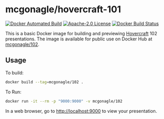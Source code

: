 # mcgonagle/hovercraft-101 

[![Docker Automated Build](https://img.shields.io/docker/automated/mcgonagle/102.svg?style=flat-square)](https://hub.docker.com/r/mcgonagle/102/) [![Apache-2.0 License](https://img.shields.io/github/license/mcgonagle/102.svg?style=flat-square)](https://github.com/mcgonagle/102/blob/master/LICENSE) [![Docker Build Status](https://img.shields.io/docker/build/mcgonagle/102.svg?style=flat-square)](https://hub.docker.com/r/mcgonagle/102/builds/)

This is a basic Docker image for building and previewing [Hovercraft](https://github.com/regebro/hovercraft) 102 presentations. The image is available for public use on Docker Hub at [mcgonagle/102](https://hub.docker.com/r/mcgonagle/102/).

## Usage

To build:
``` bash
docker build --tag=mcgonagle/102 .
```

To Run:
``` bash
docker run -it --rm -p "9000:9000" -v mcgonagle/102
```

In a web browser, go to <http://localhost:9000> to view your presentation.


